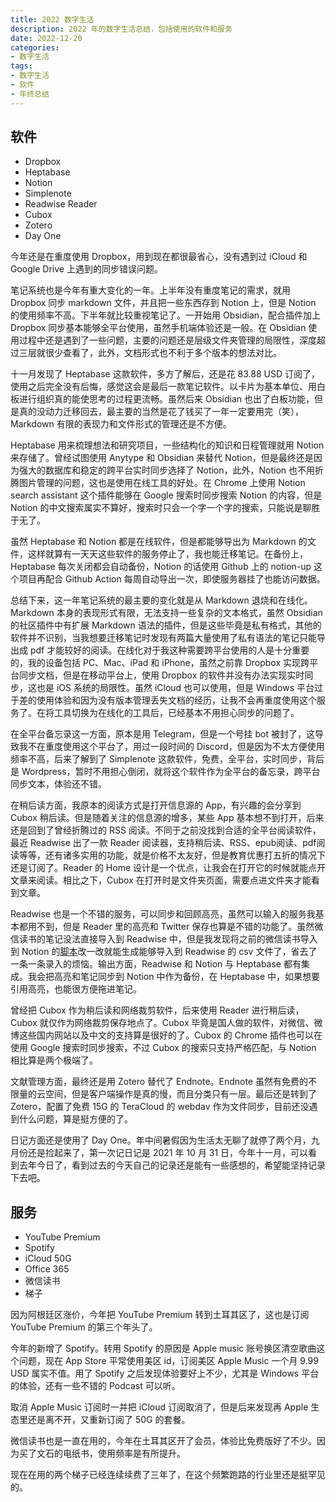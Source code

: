 ```yaml
---
title: 2022 数字生活
description: 2022 年的数字生活总结，包括使用的软件和服务
date: 2022-12-20
categories:
- 数字生活
tags: 
- 数字生活
- 软件
- 年终总结
---
```



## **软件**

- Dropbox
- Heptabase
- Notion
- Simplenote
- Readwise Reader
- Cubox
- Zotero
- Day One

今年还是在重度使用 Dropbox，用到现在都很最省心，没有遇到过 iCloud 和 Google Drive 上遇到的同步错误问题。

笔记系统也是今年有重大变化的一年。上半年没有重度笔记的需求，就用 Dropbox 同步 markdown 文件，并且把一些东西存到 Notion 上，但是 Notion 的使用频率不高。下半年就比较重视笔记了。一开始用 Obsidian，配合插件加上 Dropbox 同步基本能够全平台使用，虽然手机端体验还是一般。在 Obsidian 使用过程中还是遇到了一些问题，主要的问题还是层级文件夹管理的局限性，深度超过三层就很少查看了，此外，文档形式也不利于多个版本的想法对比。

十一月发现了 Heptabase 这款软件，多方了解后，还是花 83.88 USD 订阅了，使用之后完全没有后悔，感觉这会是最后一款笔记软件。以卡片为基本单位、用白板进行组织真的能使思考的过程更流畅。虽然后来 Obsidian 也出了白板功能，但是真的没动力迁移回去，最主要的当然是花了钱买了一年一定要用完（笑），Markdown 有限的表现力和文件形式的管理还是不方便。

Heptabase 用来梳理想法和研究项目，一些结构化的知识和日程管理就用 Notion 来存储了。曾经试图使用 Anytype 和 Obsidian 来替代 Notion，但是最终还是因为强大的数据库和稳定的跨平台实时同步选择了 Notion，此外，Notion 也不用折腾图片管理的问题，这也是使用在线工具的好处。在 Chrome 上使用 Notion search assistant 这个插件能够在 Google 搜索时同步搜索 Notion 的内容，但是 Notion 的中文搜索属实不算好，搜索时只会一个字一个字的搜索，只能说是聊胜于无了。

虽然 Heptabase 和 Notion 都是在线软件，但是都能够导出为 Markdown 的文件，这样就算有一天天这些软件的服务停止了，我也能迁移笔记。在备份上，Heptabase 每次关闭都会自动备份，Notion 的话使用 Github 上的 notion-up 这个项目再配合 Github Action 每周自动导出一次，即使服务器挂了也能访问数据。

总结下来，这一年笔记系统的最主要的变化就是从 Markdown 退烧和在线化。Markdown 本身的表现形式有限，无法支持一些复杂的文本格式，虽然 Obsidian 的社区插件中有扩展 Markdown 语法的插件，但是这些毕竟是私有格式，其他的软件并不识别，当我想要迁移笔记时发现有两篇大量使用了私有语法的笔记只能导出成 pdf 才能较好的阅读。在线化对于我这种需要跨平台使用的人是十分重要的，我的设备包括 PC、Mac、iPad 和 iPhone，虽然之前靠 Dropbox 实现跨平台同步文档，但是在移动平台上，使用 Dropbox 的软件并没有办法实现实时同步，这也是 iOS 系统的局限性。虽然 iCloud 也可以使用，但是 Windows 平台过于差的使用体验和因为没有版本管理丢失文档的经历，让我不会再重度使用这个服务了。在将工具切换为在线化的工具后，已经基本不用担心同步的问题了。

在全平台备忘录这一方面，原本是用 Telegram，但是一个号挂 bot 被封了，这导致我不在重度使用这个平台了，用过一段时间的 Discord，但是因为不太方便使用频率不高，后来了解到了 Simplenote 这款软件，免费，全平台，实时同步，背后是 Wordpress，暂时不用担心倒闭，就将这个软件作为全平台的备忘录，跨平台同步文本，体验还不错。

在稍后读方面，我原本的阅读方式是打开信息源的 App，有兴趣的会分享到 Cubox 稍后读。但是随着关注的信息源的增多，某些 App 基本想不到打开，后来还是回到了曾经折腾过的 RSS 阅读。不同于之前没找到合适的全平台阅读软件，最近 Readwise 出了一款 Reader 阅读器，支持稍后读、RSS、epub阅读、pdf阅读等等，还有诸多实用的功能，就是价格不太友好，但是教育优惠打五折的情况下还是订阅了。Reader 的 Home 设计是一个优点，让我会在打开它的时候就能点开文章来阅读。相比之下，Cubox 在打开时是文件夹页面，需要点进文件夹才能看到文章。

Readwise 也是一个不错的服务，可以同步和回顾高亮，虽然可以输入的服务我基本都用不到，但是 Reader 里的高亮和 Twitter 保存也算是不错的功能了。虽然微信读书的笔记没法直接导入到 Readwise 中，但是我发现将之前的微信读书导入到 Notion 的[脚本](https://github.com/huisudesu/weread-notion)改一改就能生成能够导入到 Readwise 的 csv 文件了，省去了一条一条录入的烦恼。输出方面，Readwise 和 Notion 与 Heptabase 都有集成。我会把高亮和笔记同步到 Notion 中作为备份，在 Heptabase 中，如果想要引用高亮，也能很方便拖进笔记。

曾经把 Cubox 作为稍后读和网络裁剪软件，后来使用 Reader 进行稍后读，Cubox 就仅作为网络裁剪保存地点了。Cubox 毕竟是国人做的软件，对微信、微博这些国内网站以及中文的支持算是很好的了。Cubox 的 Chrome 插件也可以在使用 Google 搜索时同步搜索，不过 Cubox 的搜索只支持严格匹配，与 Notion 相比算是两个极端了。

文献管理方面，最终还是用 Zotero 替代了 Endnote。Endnote 虽然有免费的不限量的云空间，但是客户端操作是真的慢，而且分类只有一层。最后还是转到了 Zotero，配置了免费 15G 的 TeraCloud 的 webdav 作为文件同步，目前还没遇到什么问题，算是挺方便的了。

日记方面还是使用了 Day One。年中间暑假因为生活太无聊了就停了两个月，九月份还是捡起来了，第一次记日记是 2021 年 10 月 31 日，今年十一月，可以看到去年今日了，看到过去的今天自己的记录还是能有一些感想的，希望能坚持记录下去吧。

## **服务**

- YouTube Premium
- Spotify
- iCloud 50G
- Office 365
- 微信读书
- 梯子

因为阿根廷区涨价，今年把 YouTube Premium 转到土耳其区了，这也是订阅 YouTube Premium 的第三个年头了。

今年的新增了 Spotify。转用 Spotify 的原因是 Apple music 账号换区清空歌曲这个问题，现在 App Store 平常使用美区 id，订阅美区 Apple Music 一个月 9.99 USD 属实不值。用了 Spotify 之后发现体验要好上不少，尤其是 Windows 平台的体验，还有一些不错的 Podcast 可以听。

取消 Apple Music 订阅时一并把 iCloud 订阅取消了，但是后来发现再 Apple 生态里还是离不开，又重新订阅了 50G 的套餐。

微信读书也是一直在用的，今年在土耳其区开了会员，体验比免费版好了不少。因为买了文石的电纸书，使用频率是有所提升。

现在在用的两个梯子已经连续续费了三年了，在这个频繁跑路的行业里还是挺罕见的。